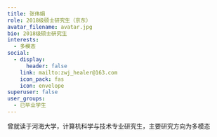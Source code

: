 ```yaml
---
title: 张伟娟
role: 2018级硕士研究生（‌京东）
avatar_filename: avatar.jpg
bio: 2018级硕士研究生
interests:
  - 多模态
social:
  - display:
      header: false
    link: mailto:zwj_healer@163.com
    icon_pack: fas
    icon: envelope
superuser: false
user_groups:
  - 已毕业学生
---
```

曾就读于河海大学，计算机科学与技术专业研究生，主要研究方向为多模态
